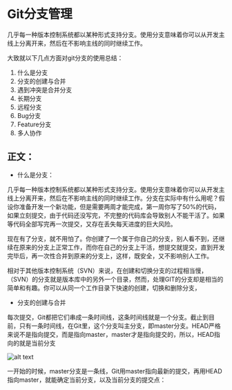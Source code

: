# Git分支管理

几乎每一种版本控制系统都以某种形式支持分支。使用分支意味着你可以从开发主线上分离开来，然后在不影响主线的同时继续工作。

大致就以下几点方面对git分支的使用总结：

1. 什么是分支
2. 分支的创建与合并
3. 遇到冲突是合并分支
4. 长期分支
5. 远程分支
6. Bug分支
7. Feature分支
8. 多人协作


## 正文：

- 什么是分支：

几乎每一种版本控制系统都以某种形式支持分支。使用分支意味着你可以从开发主线上分离开来，然后在不影响主线的同时继续工作。分支在实际中有什么用呢？假设你准备开发一个新功能，但是需要两周才能完成，第一周你写了50%的代码，如果立刻提交，由于代码还没写完，不完整的代码库会导致别人不能干活了。如果等代码全部写完再一次提交，又存在丢失每天进度的巨大风险。

现在有了分支，就不用怕了。你创建了一个属于你自己的分支，别人看不到，还继续在原来的分支上正常工作，而你在自己的分支上干活，想提交就提交，直到开发完毕后，再一次性合并到原来的分支上，这样，既安全，又不影响别人工作。

相对于其他版本控制系统（SVN）来说，在创建和切换分支的过程相当慢，（SVN）的分支就是版本库中的另外一个目录，然而，处理GIT的分支却是相当的简单和有趣。你可以从同一个工作目录下快速的创建，切换和删除分支，


- 分支的创建与合并

每次提交，Git都把它们串成一条时间线，这条时间线就是一个分支。截止到目前，只有一条时间线，在Git里，这个分支叫主分支，即master分支。HEAD严格来说不是指向提交，而是指向master，master才是指向提交的，所以，HEAD指向的就是当前分支

![alt text](https://github.com/IBBD/blog/raw/master/linux/git/0.png)

一开始的时候，master分支是一条线，Git用master指向最新的提交，再用HEAD指向master，就能确定当前分支，以及当前分支的提交点：

